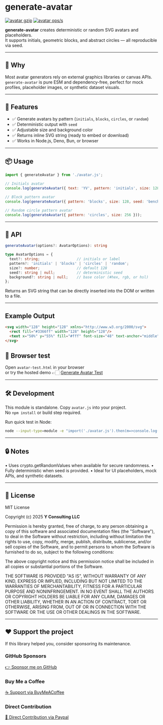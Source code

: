 # generate-avatar

[![avatar gzip](https://img.shields.io/endpoint?url=https://raw.githubusercontent.com/yvancg/generators/main/metrics/avatar.js.json)](../metrics/avatar.js.json)
[![avatar ops/s](https://img.shields.io/endpoint?url=https://raw.githubusercontent.com/yvancg/generators/main/bench/avatar.json)](../bench/avatar.json)

**generate-avatar** creates deterministic or random SVG avatars and placeholders.  
It supports initials, geometric blocks, and abstract circles — all reproducible via seed.


---

## 🚀 Why

Most avatar generators rely on external graphics libraries or canvas APIs.  
`generate-avatar` is pure ESM and dependency-free, perfect for mock profiles, placeholder images, or synthetic dataset visuals.

---

## 🌟 Features

- ✅ Generate avatars by pattern (`initials`, `blocks`, `circles`, or `random`)  
- ✅ Deterministic output with `seed`  
- ✅ Adjustable size and background color  
- ✅ Returns inline SVG string (ready to embed or download)  
- ✅ Works in Node.js, Deno, Bun, or browser  

---

## 📦 Usage

```js
import { generateAvatar } from './avatar.js';

// Initials avatar
console.log(generateAvatar({ text: 'YV', pattern: 'initials', size: 128, seed: 'demo' }));

// Block pattern avatar
console.log(generateAvatar({ pattern: 'blocks', size: 128, seed: 'bench' }));

// Random circle pattern avatar
console.log(generateAvatar({ pattern: 'circles', size: 256 }));
```

---

## 🧠 API

```ts
generateAvatar(options?: AvatarOptions): string

type AvatarOptions = {
  text?: string;                 // initials or label
  pattern?: 'initials' | 'blocks' | 'circles' | 'random';
  size?: number;                 // default 128
  seed?: string | null;          // deterministic seed
  background?: string | null;    // base color (#hex, rgb, or hsl)
};
```
Returns an SVG string that can be directly inserted into the DOM or written to a file.

---

## Example Output

```html
<svg width="128" height="128" xmlns="http://www.w3.org/2000/svg">
  <rect fill="#3366ff" width="128" height="128"/>
  <text x="50%" y="55%" fill="#fff" font-size="48" text-anchor="middle" font-family="sans-serif">YV</text>
</svg>
```


## 🧪 Browser test

Open `avatar-test.html` in your browser  
or try the hosted demo 👉🏻 
[Generate Avatar Test](https://yvancg.github.io/generators/generate-avatar/avatar-test.html)

---

## 🛠 Development

This module is standalone. Copy `avatar.js` into your project.  
No `npm install` or build step required.

Run quick test in Node:
```bash
node --input-type=module -e "import('./avatar.js').then(m=>console.log(m.generateAvatar({text:'AI',pattern:'blocks',seed:'demo'})))"
```

---

## 🔒 Notes

• Uses crypto.getRandomValues when available for secure randomness.
• Fully deterministic when seed is provided.
• Ideal for UI placeholders, mock APIs, and synthetic datasets.
  
---

## 🪪 License

MIT License  

Copyright (c) 2025 **Y Consulting LLC**

Permission is hereby granted, free of charge, to any person obtaining a copy
of this software and associated documentation files (the "Software"), to deal
in the Software without restriction, including without limitation the rights
to use, copy, modify, merge, publish, distribute, sublicense, and/or sell
copies of the Software, and to permit persons to whom the Software is
furnished to do so, subject to the following conditions:

The above copyright notice and this permission notice shall be included in
all copies or substantial portions of the Software.

THE SOFTWARE IS PROVIDED "AS IS", WITHOUT WARRANTY OF ANY KIND, EXPRESS OR
IMPLIED, INCLUDING BUT NOT LIMITED TO THE WARRANTIES OF MERCHANTABILITY,
FITNESS FOR A PARTICULAR PURPOSE AND NONINFRINGEMENT. IN NO EVENT SHALL THE
AUTHORS OR COPYRIGHT HOLDERS BE LIABLE FOR ANY CLAIM, DAMAGES OR OTHER
LIABILITY, WHETHER IN AN ACTION OF CONTRACT, TORT OR OTHERWISE, ARISING FROM,
OUT OF OR IN CONNECTION WITH THE SOFTWARE OR THE USE OR OTHER DEALINGS IN
THE SOFTWARE.

---

## ❤️ Support the project

If this library helped you, consider sponsoring its maintenance.

### GitHub Sponsors

[👉 Sponsor me on GitHub](https://github.com/sponsors/yvancg)

### Buy Me a Coffee

[☕ Support via BuyMeACoffee](https://buymeacoffee.com/yconsulting)

### Direct Contribution

[💸 Direct Contribution via Paypal](https://www.paypal.com/ncp/payment/4HT7CA3E7HYBA)
